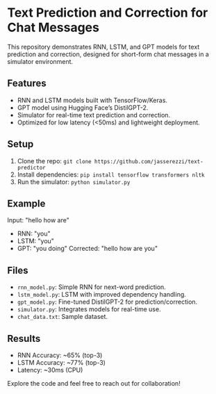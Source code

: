 # Text Prediction and Correction for Chat Messages

This repository demonstrates RNN, LSTM, and GPT models for text prediction and correction, designed for short-form chat messages in a simulator environment.

## Features
- RNN and LSTM models built with TensorFlow/Keras.
- GPT model using Hugging Face’s DistilGPT-2.
- Simulator for real-time text prediction and correction.
- Optimized for low latency (<50ms) and lightweight deployment.

## Setup
1. Clone the repo: `git clone https://github.com/jasserezzi/text-predictor`
2. Install dependencies: `pip install tensorflow transformers nltk`
3. Run the simulator: `python simulator.py`

## Example
Input: "hello how are"
- RNN: "you"
- LSTM: "you"
- GPT: "you doing"
Corrected: "hello how are you"

## Files
- `rnn_model.py`: Simple RNN for next-word prediction.
- `lstm_model.py`: LSTM with improved dependency handling.
- `gpt_model.py`: Fine-tuned DistilGPT-2 for prediction/correction.
- `simulator.py`: Integrates models for real-time use.
- `chat_data.txt`: Sample dataset.

## Results
- RNN Accuracy: ~65% (top-3)
- LSTM Accuracy: ~77% (top-3)
- Latency: ~30ms (CPU)

Explore the code and feel free to reach out for collaboration!
